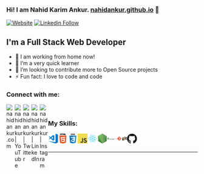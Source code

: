 ### Hi! I am Nahid Karim Ankur. [nahidankur.github.io][website] 👋

[![Website](https://img.shields.io/badge/nahidankur-visit-brightgreen)](http://nahidankur.github.io)
[![Linkedin Follow](https://img.shields.io/badge/Follow%20Me-linkedin-blue)](https://www.linkedin.com/in/nahid-ankur-3b285a18a)

## I'm a Full Stack Web Developer 

- 🔭 I am working from home now!
- 🌱 I’m a very quick learner 
- 👯 I’m looking to contribute more to Open Source projects
- ⚡ Fun fact: I love to code and code

### Connect with me:

[<img align="left" alt="nahidankur.com" width="22px" src="https://cdn.jsdelivr.net/npm/simple-icons@3.13.0/icons/facebook.svg" />][facebook]
[<img align="left" alt="nahidankur | YouTube" width="22px" src="https://cdn.jsdelivr.net/npm/simple-icons@v3/icons/youtube.svg" />][youtube]
[<img align="left" alt="nahidankur | Twitter" width="22px" src="https://cdn.jsdelivr.net/npm/simple-icons@v3/icons/twitter.svg" />][twitter]
[<img align="left" alt="nahidankur | LinkedIn" width="22px" src="https://cdn.jsdelivr.net/npm/simple-icons@v3/icons/linkedin.svg" />][linkedin]
[<img align="left" alt="nahidankur | Instagram" width="22px" src="https://cdn.jsdelivr.net/npm/simple-icons@v3/icons/instagram.svg" />][instagram]

<br />

### My Skills:
<a href='http://nahidankur.github.io'>
<img align="left" alt="Visual Studio Code" width="26px" src="https://raw.githubusercontent.com/github/explore/80688e429a7d4ef2fca1e82350fe8e3517d3494d/topics/visual-studio-code/visual-studio-code.png" />
<img align="left" alt="HTML5" width="26px" src="https://raw.githubusercontent.com/github/explore/80688e429a7d4ef2fca1e82350fe8e3517d3494d/topics/html/html.png" />
<img align="left" alt="CSS3" width="26px" src="https://raw.githubusercontent.com/github/explore/80688e429a7d4ef2fca1e82350fe8e3517d3494d/topics/css/css.png" />
<img align="left" alt="JavaScript" width="26px" src="https://raw.githubusercontent.com/github/explore/80688e429a7d4ef2fca1e82350fe8e3517d3494d/topics/javascript/javascript.png" />
<img align="left" alt="React" width="26px" src="https://raw.githubusercontent.com/github/explore/80688e429a7d4ef2fca1e82350fe8e3517d3494d/topics/react/react.png" />
<img align="left" alt="Node.js" width="26px" src="https://raw.githubusercontent.com/github/explore/80688e429a7d4ef2fca1e82350fe8e3517d3494d/topics/nodejs/nodejs.png" />
<img align="left" alt="MongoDB" width="26px" src="https://raw.githubusercontent.com/github/explore/80688e429a7d4ef2fca1e82350fe8e3517d3494d/topics/mongodb/mongodb.png" />
<img align="left" alt="Git" width="26px" src="https://raw.githubusercontent.com/github/explore/80688e429a7d4ef2fca1e82350fe8e3517d3494d/topics/git/git.png" />
<img align="left" alt="GitHub" width="26px" src="https://raw.githubusercontent.com/github/explore/78df643247d429f6cc873026c0622819ad797942/topics/github/github.png" />
</a>
<br />
<br />

---


[website]: http://nahidankur.github.io/
[twitter]: https://twitter.com/nahidankur
[youtube]: https://www.youtube.com/channel/UCdhhSr436DUjlmhuY8Lmo0A
[instagram]: https://www.instagram.com/nahidankur/
[linkedin]: https://www.linkedin.com/in/nahid-ankur-3b285a18a
[facebook]: https://www.facebook.com/nahidkarim.ankur/
